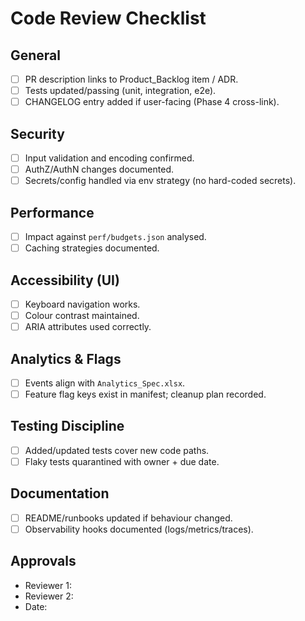 # Code Review Checklist

## General
- [ ] PR description links to Product_Backlog item / ADR.
- [ ] Tests updated/passing (unit, integration, e2e).
- [ ] CHANGELOG entry added if user-facing (Phase 4 cross-link).

## Security
- [ ] Input validation and encoding confirmed.
- [ ] AuthZ/AuthN changes documented.
- [ ] Secrets/config handled via env strategy (no hard-coded secrets).

## Performance
- [ ] Impact against `perf/budgets.json` analysed.
- [ ] Caching strategies documented.

## Accessibility (UI)
- [ ] Keyboard navigation works.
- [ ] Colour contrast maintained.
- [ ] ARIA attributes used correctly.

## Analytics & Flags
- [ ] Events align with `Analytics_Spec.xlsx`.
- [ ] Feature flag keys exist in manifest; cleanup plan recorded.

## Testing Discipline
- [ ] Added/updated tests cover new code paths.
- [ ] Flaky tests quarantined with owner + due date.

## Documentation
- [ ] README/runbooks updated if behaviour changed.
- [ ] Observability hooks documented (logs/metrics/traces).

## Approvals
- Reviewer 1:
- Reviewer 2:
- Date:
